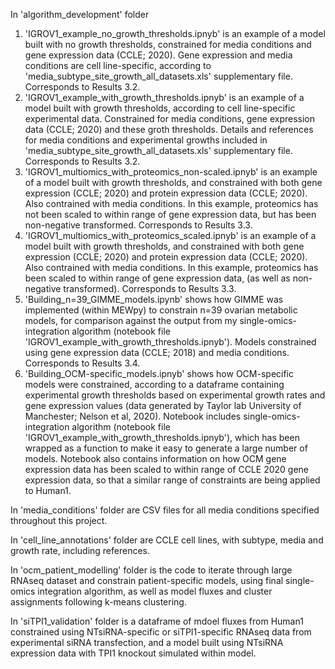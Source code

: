 In 'algorithm_development' folder
  1. 'IGROV1_example_no_growth_thresholds.ipnyb' is an example of a model built with no growth thresholds, constrained for media conditions and gene expression data (CCLE; 2020). Gene expression and media conditions are cell line-specific, according to 'media_subtype_site_growth_all_datasets.xls' supplementary file. Corresponds to Results 3.2.
  2. 'IGROV1_example_with_growth_thresholds.ipnyb' is an example of a model built with growth thresholds, according to cell line-specific experimental data. Constrained for media conditions, gene expression data (CCLE; 2020) and these groth thresholds. Details and references for media conditions and experimental growths included in 'media_subtype_site_growth_all_datasets.xls' supplementary file. Corresponds to Results 3.2.
  3. 'IGROV1_multiomics_with_proteomics_non-scaled.ipnyb' is an example of a model built with growth thresholds, and constrained with both gene expression (CCLE; 2020) and protein expression data (CCLE; 2020). Also contrained with media conditions. In this example, proteomics has not been scaled to within range of gene expression data, but has been non-negative transformed. Corresponds to Results 3.3. 
  4. 'IGROV1_multiomics_with_proteomics_scaled.ipnyb' is an example of a model built with growth thresholds, and constrained with both gene expression (CCLE; 2020) and protein expression data (CCLE; 2020). Also contrained with media conditions. In this example, proteomics has been scaled to within range of gene expression data, (as well as non-negative transformed). Corresponds to Results 3.3. 
  5. 'Building_n=39_GIMME_models.ipynb' shows how GIMME was implemented (within MEWpy) to constrain n=39 ovarian metabolic models, for comparison against the output from my single-omics-integration algorithm (notebook file 'IGROV1_example_with_growth_thresholds.ipnyb'). Models constrained using gene expression data (CCLE; 2018) and media conditions. Corresponds to Results 3.4.
  6. 'Building_OCM-specific_models.ipnyb' shows how OCM-specific models were constrained, according to a dataframe containing experimental growth thresholds based on experimental growth rates and gene expression values (data generated by Taylor lab University of Manchester; Nelson et al, 2020). Notebook includes single-omics-integration algorithm (notebook file 'IGROV1_example_with_growth_thresholds.ipnyb'), which has been wrapped as a function to make it easy to generate a large number of models. Notebook also contains information on how OCM gene expression data has been scaled to within range of CCLE 2020 gene expression data, so that a similar range of constraints are being applied to Human1.

In 'media_conditions' folder are CSV files for all media conditions specified throughout this project.

In 'cell_line_annotations' folder are CCLE cell lines, with subtype, media and growth rate, including references.

In 'ocm_patient_modelling' folder is the code to iterate through large RNAseq dataset and constrain patient-specific models, using final single-omics integration algorithm, as well as model fluxes and cluster assignments following k-means clustering.

In 'siTPI1_validation' folder is a dataframe of mdoel fluxes from Human1 constrained using NTsiRNA-specific or siTPI1-specific RNAseq data from experimental siRNA transfection, and a model built using NTsiRNA expression data with TPI1 knockout simulated within model.
